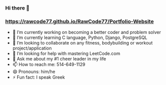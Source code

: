 ### Hi there 👋
### https://rawcode77.github.io/RawCode77/Portfolio-Website

- 🔭 I’m currently working on becoming a better coder and problem solver
- 🌱 I’m currently learning C language, Python, Django, PostgreSQL
- 👯 I’m looking to collaborate on any fitness, bodybuilding or workout project/application
- 🤔 I’m looking for help with mastering LeetCode.com
- 💬 Ask me about my #1 cheer leader in my life
- 📫 How to reach me: 514-649-1129
- 😄 Pronouns: him/he
- ⚡ Fun fact: I speak Greek

